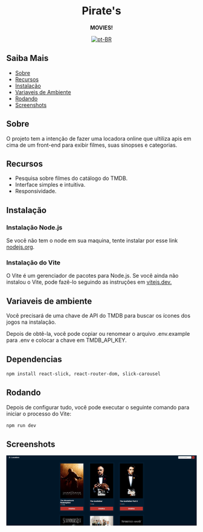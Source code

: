 <br>

<div align="center">

  <h1 align="center">Pirate's</h1>
  
  <p align="center">
    <strong>MOVIES!</strong>
  </p>

[![pt-BR](https://img.shields.io/badge/lang-pt--BR-green.svg)](README.pt-BR.md)

</div>

## Saiba Mais

- [Sobre](#Sobre)
- [Recursos](#Recursos)
- [Instalação](#Instalação)
- [Variaveis de Ambiente](#Variaveis-de-ambiente)
- [Rodando](#Rodando)
- [Screenshots](#Screenshots)

## Sobre

O projeto tem a intenção de fazer uma locadora online que ultiliza apis em cima de um front-end para exibir filmes, suas sinopses e categorias.

## Recursos

- Pesquisa sobre filmes do catálogo do TMDB.
- Interface simples e intuitiva.
- Responsividade.

## Instalação

### Instalação Node.js

Se você não tem o node em sua maquina, tente instalar por esse link [nodejs.org](https://nodejs.org/).

### Instalação do Vite

O Vite é um gerenciador de pacotes para Node.js. Se você ainda não instalou o Vite, pode fazê-lo seguindo as instruções em [vitejs.dev.](https://vitejs.dev)

## Variaveis de ambiente

Você precisará de uma chave de API do TMDB para buscar os ícones dos jogos na instalação.

Depois de obtê-la, você pode copiar ou renomear o arquivo .env.example para .env e colocar a chave em TMDB_API_KEY.

## Dependencias 

```bash
npm install react-slick, react-router-dom, slick-carousel
```

## Rodando

Depois de configurar tudo, você pode executar o seguinte comando para iniciar o processo do Vite:

```bash
npm run dev
```

## Screenshots

<img src='https://raw.githubusercontent.com/viniciuscanutx/LocadoraReact/main/img/1.png' width=800px />

<img src='' width=800px />